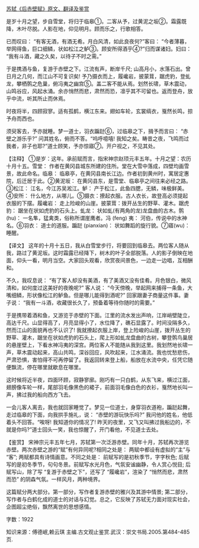 [苏轼《后赤壁赋》原文、翻译及鉴赏](https://www.vrrw.net/wx/14148.html)

是岁十月之望，步自雪堂，将归于临皋①。二客从予，过黄泥之坂②。霜露既降，木叶尽脱。人影在地，仰见明月。顾而乐之，行歌相答。

已而叹曰： “有客无酒，有酒无肴。月白风清，如此良夜何?”客曰： “今者薄暮，举网得鱼，巨口细鳞，状如松江之鲈③。顾安所得酒乎④?”归而谋诸妇。妇曰： “我有斗酒，藏之久矣，以待子不时之需。”

于是携酒与鱼，复游于赤壁之下。江流有声，断岸千尺; 山高月小，水落石出。曾日月之几何，而江山不可复识矣! 予乃摄衣而上，履巉岩，披蒙茸，踞虎豹，登虬龙，攀栖鹘之危巢，俯冯夷之幽宫⑤。盖二客不能从焉。划然长啸，草木震动，山鸣谷应，风起水涌。余亦悄然而悲，肃然而恐，凛乎其不可留也。返而登舟，放乎中流，听其所止而休焉。

时夜将半，四顾寂寥。适有孤鹤，横江东来。翅如车轮，玄裳缟衣，戛然长鸣，掠予舟而西也。

须臾客去，予亦就睡。梦一道士，羽衣蹁跹⑥，过临皋之下，揖予而言曰： “赤壁之游乐乎?” 问其姓名，俯而不答。“呜呼噫嘻! 我知之矣。畴昔之夜，飞鸣而过我者，非子也耶?”道士顾笑，予亦惊寤⑦。开户视之，不见其处。



【注释】 ①是岁：这年。承前赋而言，指宋神宗赵顼元丰五年。十月之望：农历十月十五。雪堂： 作者在黄冈县城东所建的住所。堂在大雪中落成，四壁均画雪景，故此命名。临皋： 临皋亭，在黄冈县南长江边。作者初到黄州时，寓居定惠院，后迁居于此。②黄泥坂： 在黄冈县东，是雪堂、临皋亭之间往来必经之路。③松江： 江名，今江苏吴淞江。鲈： 产于松江，此鱼四腮，无鳞，味极鲜美。④安所： 什么地方，从哪儿。⑤摄衣：撩起衣服。古人衣长，故登高必须提起衣服的下摆。履巉岩： 走上险峻的山崖。披蒙茸：拨开丛生的野草、灌木。踞虎豹： 踞坐在状如虎豹的石头上。虬龙： 状如虬(有两角的龙)龙盘曲的古木。鹘 (hu)： 一名隼，猛禽类，俗称所谓崖鹰者。冯 (feng) 夷： 河伯，传说中的水神名。⑥羽衣： 道士的道服。蹁跹 (pianxian)： 状如舞蹈的旋行貌。⑦寤(wu)： 睡醒。

【译文】 这年的十月十五日，我从白雪堂步行，将要回到临皋去。两位客人随从我，路过了黄泥坂。这时霜露已经降下，树木的叶子全部脱落。人的影子倒映在地面，仰头一看，明月当空。大家回头观看，欣赏夜间景色，一边走一边唱，互相酬和。

不久，我叹息说： “有了客人却没有美酒，有了美酒又没有佳肴。月色银白，微风清和，如何度过这美好的夜晚呢?” 客人说： “今天傍晚，举起网来捕得一条鱼，大嘴细鳞，形状像松江的鲈鱼。但是哪儿能得到酒呢?” 回家跟妻子商量这件事。妻子说： “我有一斗酒，收藏很长久了，预备着等待你随时的需要。”

于是携带着酒和鱼，又游览于赤壁的下面。江里的流水发出声响，江岸峭壁陡立，高达千尺。山显得高了，月亮显得小了，水位降了，礁石显露了。时间没隔多久，然而江山的面貌再也不认识了! 我就撩起衣服上岸，登上险峻的山崖，拨开丛生的野草、灌木，踞坐在状如虎豹的石头上，爬上形如虬龙盘曲的古树，攀登鹘鸟巢居的悬崖壁上，下看水神冯夷的深宫。两位客人不能随从我到这里。我划然地长啸一声，草木震动起来，高山共鸣，深谷回应，风吹起来，江水涌流。我也忧愁悲伤，严肃恐惧，害怕得不可再停留了。我返回转来登上船，船放在水流中央，任凭它随便飘流，停在哪里就歇息在哪里。

这时候将近半夜，四面环顾，寂静寥廓。刚巧有一只白鹤，从东飞来，横过江面，翅膀像车轮一样，尾部羽毛像黑色的裙子，前面羽毛像白色的衣衫，戛然地长叫一声，拂过我的船向西方飞去。

一会儿客人离去，我也就回家睡觉了。梦见一位道士，身穿羽衣道袍，蹁跹起舞，走过临皋的下面，向我拱手施礼，说： “赤壁的游玩快乐吗?” 我问他的姓名，他低着头不回答。“唉呀! 我知道你的情况了! 昨天的夜里，又飞又叫拂过我船边的，不就是你吗?”道士回头一笑，我也惊醒了，开门看他，不见道士去处。

【鉴赏】 宋神宗元丰五年七月，苏轼第一次泛游赤壁。同年十月，苏轼再次游览赤壁。两次赤壁之游的“赋”有何异同呢?相同之处是： 两赋中都设有虚拟的“主”与 “客”; 两赋都具有诗情画意。不同之处是： 前赋写的是初秋季节，字字秋色; 后赋写的是初冬季节，句句冬景。前赋写水光月色，气氛安谧幽静，令人赏心悦目; 后赋写山，除了写 “复游于赤壁之下”，还写了 “履巉岩”，渲染了 “悄然而悲，肃然而恐” 的阴森气氛。一样风月，两种境界。

这篇赋分两大部分。第一部分，写作者复游赤壁的雅兴及其游中情景; 第二部分，写作者与白鹤化成的道士的对话与幻觉。总之，它反映了苏轼无力面对现实社会，企图超尘绝俗，飘然离世的思想感情。

字数：1922

知识来源：傅德岷,赖云琪 主编.古文观止鉴赏.武汉：崇文书局.2005.第484-485页.

